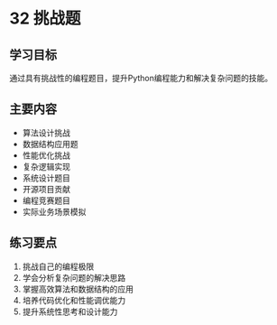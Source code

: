 # 32 挑战题

## 学习目标
通过具有挑战性的编程题目，提升Python编程能力和解决复杂问题的技能。

## 主要内容
- 算法设计挑战
- 数据结构应用题
- 性能优化挑战
- 复杂逻辑实现
- 系统设计题目
- 开源项目贡献
- 编程竞赛题目
- 实际业务场景模拟

## 练习要点
1. 挑战自己的编程极限
2. 学会分析复杂问题的解决思路
3. 掌握高效算法和数据结构的应用
4. 培养代码优化和性能调优能力
5. 提升系统性思考和设计能力